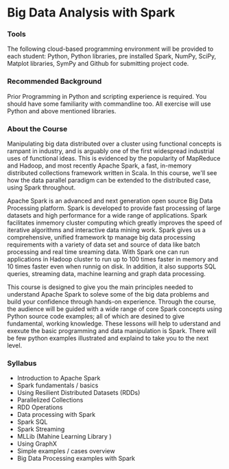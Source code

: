 # Big Data Analysis with Spark

### Tools

The following cloud-based programming environment will be provided to each student: 
Python, Python libraries, pre installed Spark, NumPy, SciPy, Matplot libraries, SymPy and Github for submitting project code.

### Recommended Background

Prior Programming in Python and scripting experience is required. You should have some familiarity with commandline too. All exercise will use Python and above mentioned libraries. 

### About the Course

Manipulating big data distributed over a cluster using functional concepts is rampant in industry, and is arguably one of the first widespread industrial uses of functional ideas. This is evidenced by the popularity of MapReduce and Hadoop, and most recently Apache Spark, a fast, in-memory distributed collections framework written in Scala. In this course, we'll see how the data parallel paradigm can be extended to the distributed case, using Spark throughout.

Apache Spark is an advanced and next generation open source Big Data Processing platform. Spark is developed to provide fast processing of large datasets and high performance for a wide range of applications. Spark facilitates inmemory cluster computing which greatly improves the speed of iterative algorithms and interactive data mining work. Spark gives us a comprehensive, unified framework tp manage big data processing requirements with a variety of data set and source of data like batch processing and real time sreaming data. With Spark one can run applications in Hadoop cluster to run up to 100 times faster in memory and 10 times faster even when runnig on disk. In addition, it also supports SQL queries, streaming data, machine learning and graph data processing.   

This course is designed to give you the main principles needed to understand Apache Spark to soleve some of the big data problems and build your confidence through hands-on experience. Through the course, the audience will be guided with a wide range of core Spark concepts using Python source code examples; all of which are desined to give fundamental, working knowledge. These lessons will help to uderstand and exexute the basic programming and data manipulation is Spark. There will be few python examples illustrated and explaind to take you to the next level.

### Syllabus

- Introduction to Apache Spark
- Spark fundamentals / basics
- Using Resilient Distributed Datasets (RDDs)
- Parallelized Collections
- RDD Operations
- Data processing with Spark
- Spark SQL
- Spark Streaming
- MLLib (Mahine Learning Library ) 
- Using GraphX
- Simple examples / cases overview
- Big Data Processing examples with Spark
